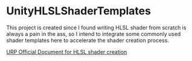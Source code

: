 # UnityHLSLShaderTemplates

This project is created since I found writing HLSL shader from scratch is always a pain in the ass, so I intend to integrate some commonly used shader templates here to accelerate the shader creation process.

[URP Official Document for HLSL shader creation](https://docs.unity3d.com/Packages/com.unity.render-pipelines.universal@12.1/manual/writing-shaders-urp-basic-unlit-structure.html)
